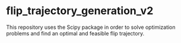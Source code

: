 # flip_trajectory_generation_v2
This repository uses the Scipy package in order to solve optimization problems and find an optimal and feasible flip trajectory.
